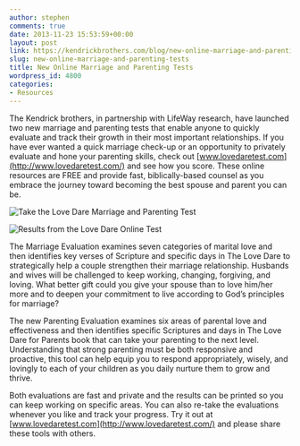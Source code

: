 ```yaml
---
author: stephen
comments: true
date: 2013-11-23 15:53:59+00:00
layout: post
link: https://kendrickbrothers.com/blog/new-online-marriage-and-parenting-tests/
slug: new-online-marriage-and-parenting-tests
title: New Online Marriage and Parenting Tests
wordpress_id: 4800
categories:
- Resources
---
```


The Kendrick brothers, in partnership with LifeWay research, have launched two new marriage and parenting tests that enable anyone to quickly evaluate and track their growth in their most important relationships. If you have ever wanted a quick marriage check-up or an opportunity to privately evaluate and hone your parenting skills, check out [www.lovedaretest.com](http://www.lovedaretest.com/) and see how you score. These online resources are FREE and provide fast, biblically-based counsel as you embrace the journey toward becoming the best spouse and parent you can be.  
  
![Take the Love Dare Marriage and Parenting Test](https://kendrickbrothers.com/wp-content/uploads/2017/07/Love-Dare-Test.jpg)

![Results from the Love Dare Online Test](https://kendrickbrothers.com/wp-content/uploads/2017/07/Love-Dare-Test-Results.jpg)

The Marriage Evaluation examines seven categories of marital love and then identifies key verses of Scripture and specific days in The Love Dare to strategically help a couple strengthen their marriage relationship. Husbands and wives will be challenged to keep working, changing, forgiving, and loving. What better gift could you give your spouse than to love him/her more and to deepen your commitment to live according to God’s principles for marriage?

  
The new Parenting Evaluation examines six areas of parental love and effectiveness and then identifies specific Scriptures and days in The Love Dare for Parents book that can take your parenting to the next level. Understanding that strong parenting must be both responsive and proactive, this tool can help equip you to respond appropriately, wisely, and lovingly to each of your children as you daily nurture them to grow and thrive.

  
Both evaluations are fast and private and the results can be printed so you can keep working on specific areas. You can also re-take the evaluations whenever you like and track your progress. Try it out at [www.lovedaretest.com](http://www.lovedaretest.com/) and please share these tools with others.
